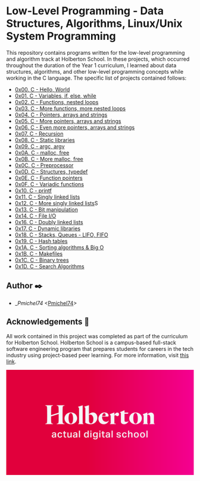 
# Low-Level Programming - Data Structures, Algorithms, Linux/Unix System Programming

This repository contains programs written for the low-level programming and
algorithm track at Holberton School. In these projects, which  occurred
throughout the duration of the Year 1 curriculum, I learned about data
structures, algorithms, and other low-level programming concepts while
working in the C language. The specific list of projects contained follows:

* [0x00. C - Hello, World](hello_world)
* [0x01. C - Variables, if, else, while](variables_if_else_while)
* [0x02. C - Functions, nested loops](functions_nested_loops)
* [0x03. C - More functions, more nested loops](0x03-more_functions_nested_loops)
* [0x04. C - Pointers, arrays and strings](pointers_arrays_strings)
* [0x05. C - More pointers, arrays and strings](pointers_arrays_strings)
* [0x06. C - Even more pointers, arrays and strings](pointers_arrays_strings)
* [0x07. C - Recursion](recursion)
* [0x08. C - Static libraries](static_libraries)
* [0x09. C - argc, argv](argc_argv)
* [0x0A. C - malloc, free](malloc_free)
* [0x0B. C - More malloc, free](more_malloc_free)
* [0x0C. C - Preprocessor](preprocessor)
* [0x0D. C - Structures, typedef](structures_typedef)
* [0x0E. C - Function pointers](function_pointers)
* [0x0F. C - Variadic functions](variadic_functions)
* [0x10. C - printf](https://github.com/Pmichel74/holbertonschool-printf)
* [0x11. C - Singly linked lists](singly_linked_lists)
* [0x12. C - More singly linked lists](more_singly_linked_lists)S
* [0x13. C - Bit manipulation](bit_manipulation)
* [0x14. C - File I/O](0x14-file_io)
* [0x16. C - Doubly linked lists](doubly_linked_lists)
* [0x17. C - Dynamic libraries](dynamic_libraries)
* [0x18. C - Stacks, Queues - LIFO, FIFO](https://github.com/Pmichel74/monty/tree/master)
* [0x19. C - Hash tables](hash_tables)
* [0x1A. C - Sorting algorithms & Big O](sorting_algorithms)
* [0x1B. C - Makefiles](./0x1B-makefiles)
* [0x1C. C - Binary trees](https://github.com/Pmichel74/0x1C-binary_trees/tree/master)
* [0x1D. C - Search Algorithms](earch_algorithms)

## Author :black_nib:

* __Pmichel74_ <[Pmichel74](https://github.com/Pmichel74)>

## Acknowledgements :pray:

All work contained in this project was completed as part of the curriculum for
Holberton School. Holberton School is a campus-based full-stack software
engineering program that prepares students for careers in the tech industry
using project-based peer learning. For more information, visit
[this link](https://www.holbertonschool.com/).

<p align="center">
  <img
    src="img/holberton.png"
    alt="Holberton School logo">
</p>
